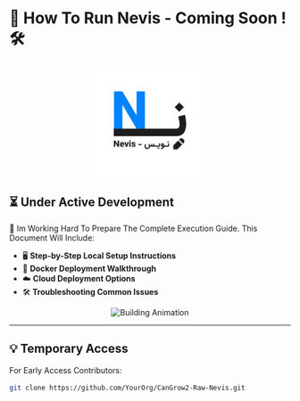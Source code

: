 # 🚀 How To Run Nevis - Coming Soon ! 🛠

<p align="center">
  <img src="../Assets/Nevis-Logo-White-Bg.jpg" alt="Nevis Logo" width="200">
</p>

## ⏳ Under Active Development

🔧 Im Working Hard To Prepare The Complete Execution Guide. This Document Will Include:

- 🖥 **Step-by-Step Local Setup Instructions**
- 🐳 **Docker Deployment Walkthrough**
- ☁️ **Cloud Deployment Options**
- 🛠 **Troubleshooting Common Issues**

<p align="center">
  <img src="https://media.giphy.com/media/3o7TKtnuHOHHUjR38Y/giphy.gif" alt="Building Animation" width="300">
</p>

---

## 💡 Temporary Access
For Early Access Contributors:
```bash
git clone https://github.com/YourOrg/CanGrow2-Raw-Nevis.git
